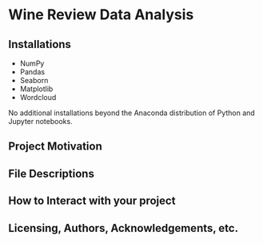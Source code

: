 # Wine Review Data Analysis

## Installations
 - NumPy
 - Pandas
 - Seaborn
 - Matplotlib
 - Wordcloud
 
No additional installations beyond the Anaconda distribution of Python and Jupyter notebooks.

## Project Motivation

## File Descriptions

## How to Interact with your project

## Licensing, Authors, Acknowledgements, etc.
